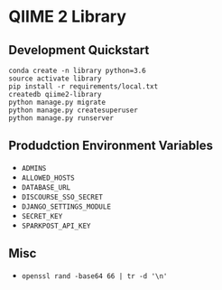 # QIIME 2 Library

## Development Quickstart

```
conda create -n library python=3.6
source activate library
pip install -r requirements/local.txt
createdb qiime2-library
python manage.py migrate
python manage.py createsuperuser
python manage.py runserver
```

## Produdction Environment Variables

- `ADMINS`
- `ALLOWED_HOSTS`
- `DATABASE_URL`
- `DISCOURSE_SSO_SECRET`
- `DJANGO_SETTINGS_MODULE`
- `SECRET_KEY`
- `SPARKPOST_API_KEY`

## Misc

- `openssl rand -base64 66 | tr -d '\n'`
